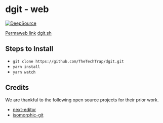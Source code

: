 # d**git** - web
[![DeepSource](https://static.deepsource.io/deepsource-badge-light-mini.svg)](https://deepsource.io/gh/TheTechTrap/dgit/?ref=repository-badge)

[Permaweb link](https://arweave.net/H8h680dQsBnnY0EZFw72O-TPGuObdOzRHpXnAChc4pI)
[dgit.sh](https://dgit.sh)

## Steps to Install
- `git clone https://github.com/TheTechTrap/dgit.git` 
- `yarn install` 
- `yarn watch`

## Credits
We are thankful to the following open source projects for their prior work.
- [next-editor](https://github.com/mizchi/next-editor)
- [isomorphic-git](https://github.com/isomorphic-git/isomorphic-git)
